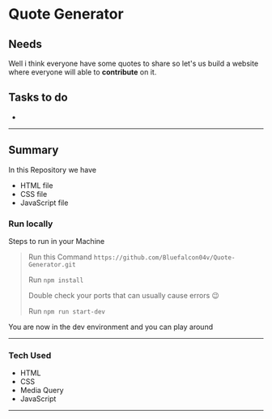 # Quote Generator

## Needs
 Well i think everyone have some quotes to share so let's us build a website where everyone will able to **contribute** on it.

## Tasks to do
- 
___

## Summary 
In this Repository we have 
- HTML file
- CSS file
- JavaScript file

### Run locally
Steps to run in your Machine
> Run this Command `https://github.com/Bluefalcon04v/Quote-Generator.git`
> 
> Run `npm install` 
> 
> Double check your ports that can usually cause errors 😉
> 
> Run `npm run start-dev`
>
You are now in the dev environment and you can play around

---

### Tech Used
- HTML
- CSS
- Media Query
- JavaScript

***